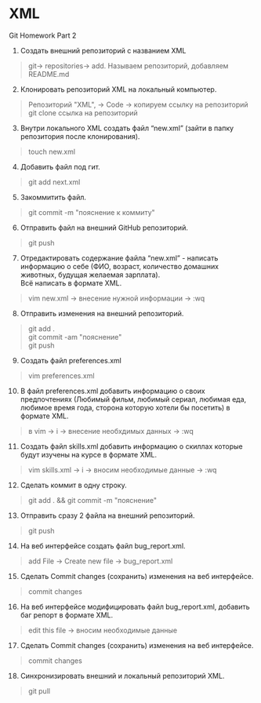 # XML
Git Homework Part 2  
1. Создать внешний репозиторий c названием XML  
> git-> repositories-> add. Называем репозиторий, добавляем README.md  
2. Клонировать репозиторий XML на локальный компьютер.  
> Репозиторий "XML", -> Code -> копируем ссылку на репозиторий  
> git clone ссылка на репозиторий
3. Внутри локального XML создать файл “new.xml” (зайти в папку репозитория после клонирования).  
> touch new.xml  
4. Добавить файл под гит.  
> git add next.xml  
5. Закоммитить файл.  
> git commit -m "пояснение к коммиту"  
6. Отправить файл на внешний GitHub репозиторий.  
> git push  
7. Отредактировать содержание файла “new.xml” - написать информацию о себе (ФИО, возраст, количество домашних животных, будущая желаемая зарплата).  
Всё написать в формате XML.  
> vim new.xml -> внесение нужной информации -> :wq
8. Отправить изменения на внешний репозиторий.  
> git add .  
> git commit -am "пояснение"  
> git push  
9. Создать файл preferences.xml  
> vim preferences.xml
10. В файл preferences.xml добавить информацию о своих предпочтениях (Любимый фильм, любимый сериал, любимая еда, любимое время года, сторона которую хотели бы посетить) в формате XML.  
> в vim -> i -> внесение необхдимых данных -> :wq  
11. Создать файл skills.xml добавить информацию о скиллах которые будут изучены на курсе в формате XML.  
> vim skills.xml -> i -> вносим необходимые данные -> :wq  
12. Сделать коммит в одну строку.  
> git add . && git commit -m "пояснение"
13. Отправить сразу 2 файла на внешний репозиторий.  
> git push  
14. На веб интерфейсе создать файл bug_report.xml.  
> add File -> Create new file -> bug_report.xml  
15. Сделать Commit changes (сохранить) изменения на веб интерфейсе.  
> commit changes  
16. На веб интерфейсе модифицировать файл bug_report.xml, добавить баг репорт в формате XML.  
> edit this file -> вносим необходимые данные  
17. Сделать Commit changes (сохранить) изменения на веб интерфейсе.
> commit changes  
18. Синхронизировать внешний и локальный репозиторий XML.  
>  git pull
